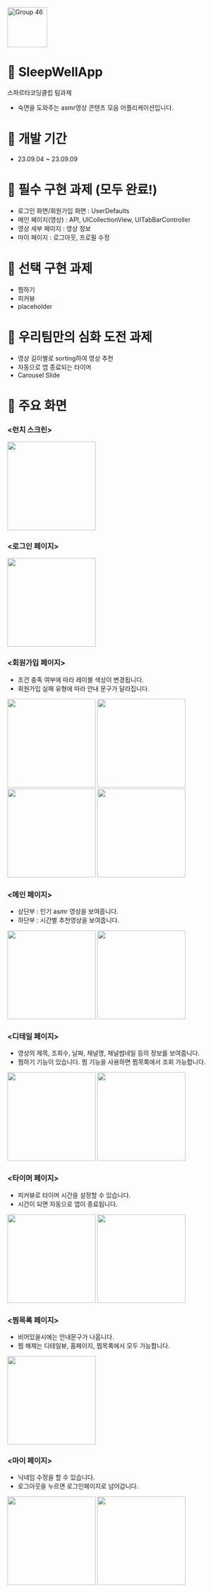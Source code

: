 <img width="90" alt="Group 46" src="https://github.com/Direchan/SleepWellApp/assets/85066307/97ee50a8-8556-4f9b-b9e7-ef5c35fbc4ce">


# 🌛 SleepWellApp
스파르타코딩클럽 팀과제

- 숙면을 도와주는 asmr영상 콘텐츠 모음 어플리케이션입니다.

# 🌛 개발 기간
- 23.09.04 ~ 23.09.09

# 🌛 필수 구현 과제 (모두 완료!)
- 로그인 화면/회원가입 화면 : UserDefaults
- 메인 페이지(영상) : API, UICollectionView, UITabBarController
- 영상 세부 페이지 : 영상 정보
- 마이 페이지 : 로그아웃, 프로필 수정

# 🌛 선택 구현 과제
- 찜하기
- 피커뷰
- placeholder

# 🌛 우리팀만의 심화 도전 과제
- 영상 길이별로 sorting하여 영상 추천
- 자동으로 앱 종료되는 타이머
- Carousel Slide

# 🌛 주요 화면
### **<런치 스크린>**
<img src="https://github.com/Direchan/SleepWellApp/assets/85066307/c34a645a-a20b-4392-b9ea-f04a0e9e6c94" width="200"/>

### **<로그인 페이지>**
<img src="https://github.com/Direchan/SleepWellApp/assets/85066307/d9bfa657-21fc-455b-83a2-951b330716ac" width="200"/>

### **<회원가입 페이지>**
- 조건 충족 여부에 따라 레이블 색상이 변경됩니다.
- 회원가입 실패 유형에 따라 안내 문구가 달라집니다.
<img src="https://github.com/Direchan/SleepWellApp/assets/85066307/63ffb384-8faf-4cb7-a8d3-2055f7c0bb86" width="200"/>
<img src="https://github.com/Direchan/SleepWellApp/assets/85066307/5e264620-8c31-4035-82b7-99959a1bc4e5" width="200"/>
<img src="https://github.com/Direchan/SleepWellApp/assets/85066307/f21d0e5d-55d4-44d3-b1b9-c4917f094eb3" width="200"/>
<img src="https://github.com/Direchan/SleepWellApp/assets/85066307/d8a4fa71-f242-45dd-9578-7b94caf448f9" width="200"/>

### **<메인 페이지>**
- 상단부 : 인기 asmr 영상을 보여줍니다.
- 하단부 : 시간별 추천영상을 보여줍니다.
<img src="https://github.com/Direchan/SleepWellApp/assets/85066307/5c90b7a8-a9ea-49c3-9c5f-af8d307bab51" width="200"/>
<img src="https://github.com/Direchan/SleepWellApp/assets/85066307/df217104-18ee-4a09-be7c-7c4d15417334" width="200"/>


### **<디테일 페이지>**
- 영상의 제목, 조회수, 날짜, 채널명, 채널썸네일 등의 정보를 보여줍니다.
- 찜하기 기능이 있습니다. 찜 기능을 사용하면 찜목록에서 조회 가능합니다.
<img src="https://github.com/Direchan/SleepWellApp/assets/85066307/2f8eb4d2-b470-42d8-84a2-2969e9979443" width="200"/>
<img src="https://github.com/Direchan/SleepWellApp/assets/85066307/2bd3301b-a6e2-466d-bb35-4569ce087586" width="200"/>


### **<타이머 페이지>**
- 피커뷰로 타이머 시간을 설정할 수 있습니다.
- 시간이 되면 자동으로 앱이 종료됩니다.
<img src="https://github.com/Direchan/SleepWellApp/assets/85066307/23f7156c-d174-429b-933c-f30f88a5f5d5" width="200"/>
<img src="https://github.com/Direchan/SleepWellApp/assets/85066307/8de322b9-2d83-4464-aa89-204a52aa8f6b" width="200"/>


### **<찜목록 페이지>**
- 비어있을시에는 안내문구가 나옵니다.
- 찜 해제는 디테일뷰, 홈페이지, 찜목록에서 모두 가능합니다.
<img src="https://github.com/Direchan/SleepWellApp/assets/85066307/5332989d-a2b0-49b5-a5bc-e9fee0238d97" width="200"/>


### **<마이 페이지>**
- 닉네임 수정을 할 수 있습니다.
- 로그아웃을 누르면 로그인페이지로 넘어갑니다.
<img src="https://github.com/Direchan/SleepWellApp/assets/85066307/612bda4a-9c2e-4b34-a4b3-e027dd28382d" width="200"/>
<img src="https://github.com/Direchan/SleepWellApp/assets/85066307/80909aa3-2ea6-4a77-bb34-4c55c9c755b1" width="200"/>







